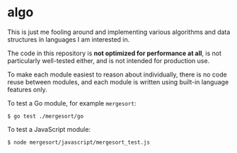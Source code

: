 # algo

This is just me fooling around and implementing various algorithms and data structures in languages I am interested in.

The code in this repository is **not optimized for performance at all**, is not particularly well-tested either, and is not intended for production use.

To make each module easiest to reason about individually, there is no code reuse between modules, and each module is written using built-in language features only.

To test a Go module, for example `mergesort`:
```shell
$ go test ./mergesort/go
```

To test a JavaScript module:
```shell
$ node mergesort/javascript/mergesort_test.js
```
